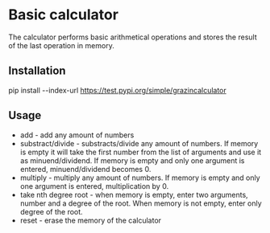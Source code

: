 # Basic calculator

The calculator performs basic arithmetical operations and stores the result of the last operation in memory. 

## Installation
pip install --index-url https://test.pypi.org/simple/grazincalculator

## Usage

- add - add any amount of numbers
- substract/divide - substracts/divide any amount of numbers. If memory is empty it will  take the first number from the list of arguments and use it as minuend/dividend. If memory is empty and only one argument is entered, minuend/dividend becomes 0.
- multiply - multiply any amount of numbers. If memory is empty and only one argument is entered, multiplication by 0.
- take nth degree root - when memory is empty, enter two arguments, number and a degree of the root. When memory is not empty, enter only degree of the root.
- reset - erase the memory of the calculator
